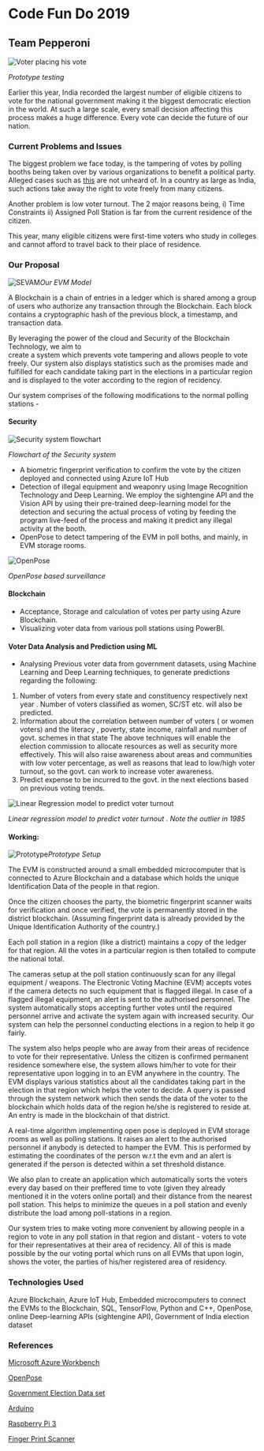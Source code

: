 # Code Fun Do 2019

## Team Pepperoni

![Voter placing his vote](https://github.com/akshatha-k/Code.fun.do.2019/blob/master/pictures/person_voting.jpeg)

*Prototype testing*


Earlier this year, India recorded the largest number of eligible citizens to vote for the 
national government making it the biggest democratic election in the world. At such a large scale, 
every small decision affecting this process makes a huge difference. Every vote can decide the future of our nation.

### Current Problems and Issues
The biggest problem we face today, is the tampering of votes by polling booths being taken over 	by various organizations to benefit a political party.  Alleged cases such as [this](https://www.livemint.com/Politics/fIKiRvhaDSieYz25Lm8vRM/EVM-tampering-case-Supreme-Court-issues-notice-to-Centre-E.html) are not unheard of. In a country as large as India, such actions take away the right to vote freely from many citizens.

Another problem is low voter turnout. The 2 major reasons being, 
	i) Time Constraints
	ii) Assigned Poll Station is far from the current residence of the citizen.

This year, many eligible citizens were first-time voters who study in colleges and cannot afford to travel
back to their place of residence. 
### Our Proposal

![SEVAM](https://github.com/akshatha-k/Code.fun.do.2019/blob/master/pictures/SEVAM.jpeg)*Our EVM Model*

  A Blockchain is a chain of entries in a ledger which is shared among a group of users who
authorize any transaction through the Blockchain. Each block contains a cryptographic hash of the 
previous block, a timestamp, and transaction data. 

By leveraging the power of the cloud and Security of the Blockchain Technology, we aim to  
create a system which prevents vote tampering and allows people to vote freely. Our system also displays statistics 
such as the promises made and fulfilled for each candidate taking part in the elections in a particular region and is displayed to the 
voter according to the region of recidency.
	
Our system comprises of the following modifications to the normal polling stations -

#### Security
![Security system flowchart](https://github.com/akshatha-k/Code.fun.do.2019/blob/master/pictures/methodology.png)

*Flowchart of the Security system*
- A biometric fingerprint verification to confirm the vote by the citizen deployed and connected using Azure IoT Hub
- Detection of illegal equipment and weaponry using Image Recognition Technology and Deep Learning. We employ the sightengine API and the Vision API by using their pre-trained deep-learning model for the detection and securing the actual process of voting by feeding the program live-feed of the process and making it predict any illegal activity at the booth.
- OpenPose to detect tampering of the EVM in poll boths, and mainly, in EVM storage rooms.

![OpenPose](https://github.com/akshatha-k/Code.fun.do.2019/blob/master/pictures/evm_pose.png)

*OpenPose based surveillance*

#### Blockchain
- Acceptance, Storage and calculation of votes per party using Azure Blockchain. 
- Visualizing voter data from various poll stations using PowerBI. 

#### Voter Data Analysis and Prediction using ML
- Analysing Previous voter data from government datasets, using Machine Learning and Deep Learning techniques, to generate predictions regarding the following:
1) Number of voters from every state and constituency respectively next year . Number of voters classified as women, SC/ST etc. will also be predicted. 
2) Information about the correlation between number of voters ( or women voters) and the literacy , poverty, state income, rainfall and number of govt. schemes in that state
The above techniques will enable the election commission to allocate resources as well as security more effectively. This will also raise awareness about areas and communities with low voter percentage, as well as reasons that lead to low/high voter turnout, so the govt. can work to increase voter awareness.
3) Predict expense to be incurred to the govt. in the next elections based on previous voting trends. 

![Linear Regression model to predict voter turnout](https://github.com/akshatha-k/Code.fun.do.2019/blob/master/pictures/linear%20reg%20test%20set.png)

*Linear regression model to predict voter turnout . Note the outlier in 1985*

#### Working:

![Prototype](https://github.com/akshatha-k/Code.fun.do.2019/blob/master/pictures/Prototype.jpeg)*Prototype Setup*

The EVM is constructed around a small embedded microcomputer that is connected to Azure Blockchain and a 
database which holds the unique Identification Data of the people in that region.

Once the citizen chooses the party, the biometric fingerprint scanner
waits for verification and once verified, the vote is permanently stored in the district blockchain.
(Assuming fingerprint data is already provided by the Unique Identification Authority of the country.)

Each poll station in a region (like a district) maintains a copy of the ledger for that region. 
All the votes in a particular region is then totalled to compute the national total. 
	
The cameras setup at the poll station continuously scan for any illegal equipment / weapons.
The Electronic Voting Machine (EVM) accepts votes if the camera detects no such equipment 
that is flagged illegal. In case of a flagged illegal equipment, an alert is sent to the authorised personnel. The system automatically stops accepting further votes until
the required personnel arrive and activate the system again with increased security. 
Our system can help the personnel conducting elections in a region to help it go fairly. 

The system also helps people who are away from their areas of recidence to vote for their representative.
Unless the citizen is confirmed permanent residence somewhere else, the system allows him/her to vote for
their representative upon logging in to an EVM anywhere in the country. The EVM displays various statistics about all the candidates taking part in the election in that region which helps the voter to decide. A query is passed through the system network
which then sends the data of the voter to the blockchain which holds data of the region he/she is 
registered to reside at. An entry is made in the blockchain of that district. 

A real-time algorithm implementing open pose is deployed in EVM storage rooms as well as polling stations. It raises an alert to the authorised personnel if anybody is detected to hamper the EVM. This is performed by estimating the coordinates of the person w.r.t the evm and an alert is generated if the person is detected within a set threshold distance.

We also plan to create an application which automatically sorts the voters every day based on their preffered
time to vote (given they already mentioned it in the voters online portal) and their distance from the nearest
poll station. This helps to minimize the queues in a poll station and evenly distribute the load among poll-stations
in a region.

Our system tries to make voting more convenient by allowing people in a region to vote in any poll station in that region
and distant - voters to vote for their representatives at their area of recidency. All of this is made possible by the 
our voting portal which runs on all EVMs that upon login, shows the voter, the parties of his/her registered area
of residency.


### Technologies Used
  Azure Blockchain, Azure IoT Hub, Embedded microcomputers to connect the EVMs to the Blockchain, SQL, TensorFlow, Python and C++, OpenPose, online Deep-learning APIs (sightengine API), Government of India election dataset
 
### References
[Microsoft Azure Workbench](https://docs.microsoft.com/en-us/azure/blockchain/workbench/)

[OpenPose](https://github.com/CMU-Perceptual-Computing-Lab/openpose)

[Government Election Data set](https://data.gov.in)

[Arduino](https://www.arduino.cc)

[Raspberry Pi 3](https://www.raspberrypi.org/products/raspberry-pi-3-model-b/)

[Finger Print Scanner](https://data.gov.in)
 
